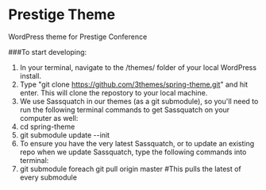 Prestige Theme
============

WordPress theme for Prestige Conference

###To start developing:
1. In your terminal, navigate to the /themes/ folder of your local WordPress install.
2. Type "git clone https://github.com/3themes/spring-theme.git" and hit enter. This will clone the repostory to your local machine.
3. We use Sassquatch in our themes (as a git submodule), so you'll need to run the following terminal commands to get Sassquatch on your computer as well:
  1. cd spring-theme
  2. git submodule update --init
4. To ensure you have the very latest Sassquatch, or to update an existing repo when we update Sassquatch, type the following commands into terminal:
  1. git submodule foreach git pull origin master   #This pulls the latest of every submodule
